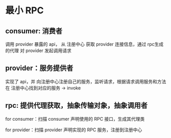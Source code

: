 # 最小 RPC

## consumer: 消费者
调用 provider 暴露的 api， 从 注册中心 获取 provider 连接信息，通过 rpc生成的代理 对 provider 发起调用请求


## provider：服务提供者
实现了 api，并 向注册中心注册自己的服务，监听请求，根据请求调用服务和方法 在 注册中心找到对应的服务 -> invoke


## rpc: 提供代理获取，抽象传输对象，抽象调用者
for consumer：扫描 consumer 声明使用的 RPC 接口，生成其代理类

for provider：扫描 provider 声明实现的 RPC 服务，注册到注册中心